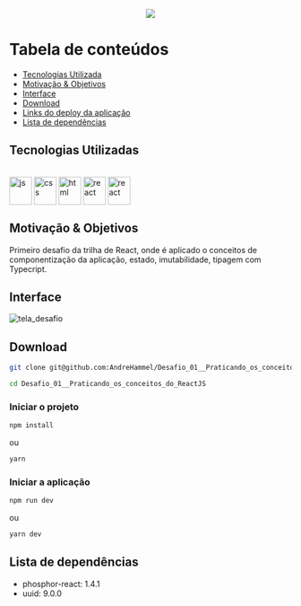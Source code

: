 <p align="center">
  <img align="center" src="https://user-images.githubusercontent.com/54488551/208247525-b07a38c9-c42d-450d-9ccf-ef23a65bbe0d.png" />
</p>

# Tabela de conteúdos

<!--ts-->

- [Tecnologias Utilizada](#tecnologias-utilizadas)
- [Motivação & Objetivos](#Motivação--Objetivos)
- [Interface](#Interface)
- [Download](#Download)
- [Links do deploy da aplicação](#Links-do-deploy-da-aplicação)
- [Lista de dependências](#lista-de-dependencias)

<!--te-->

## Tecnologias Utilizadas

<div style="display: inline-block" align="left"><br>
  <img align="center" alt="js" height="50" width="40" src="https://cdn.jsdelivr.net/gh/devicons/devicon/icons/javascript/javascript-original.svg" />
  <img align="center" alt="css" height="50" width="40" src="https://cdn.jsdelivr.net/gh/devicons/devicon/icons/css3/css3-original.svg" />
  <img align="center" alt="html" height="50" width="40" src="https://cdn.jsdelivr.net/gh/devicons/devicon/icons/html5/html5-original.svg" />
  <img align="center" alt="react" height="50" width="40" src="https://cdn.jsdelivr.net/gh/devicons/devicon/icons/react/react-original.svg" />
  <img align="center" alt="react" height="50" width="40" src="https://cdn.jsdelivr.net/gh/devicons/devicon/icons/typescript/typescript-original.svg" />
</div>

## Motivação & Objetivos

Primeiro desafio da trilha de React, onde é aplicado o conceitos de componentização da aplicação, estado, imutabilidade, tipagem com Typecript.

## Interface

![tela_desafio](https://user-images.githubusercontent.com/54488551/208247529-dacc226e-4448-4319-bc62-0c4afde427cd.png)

## Download

```sh
git clone git@github.com:AndreHammel/Desafio_01__Praticando_os_conceitos_do_ReactJS

```

```sh
cd Desafio_01__Praticando_os_conceitos_do_ReactJS

```

### Iniciar o projeto

```sh
npm install
```

ou

```sh
yarn
```

### Iniciar a aplicação

```sh
npm run dev
```

ou

```sh
yarn dev
```

## Lista de dependências

- phosphor-react: 1.4.1
- uuid: 9.0.0

